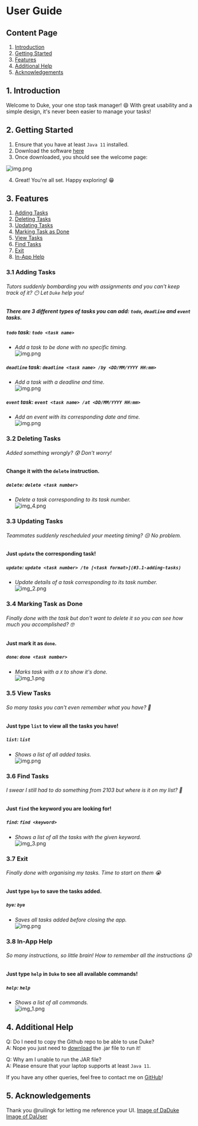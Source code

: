 # User Guide

## Content Page
1. [Introduction](#1-introduction)
2. [Getting Started](#2-getting-started)
3. [Features](#3-features)
4. [Additional Help](#4-additional-help)
5. [Acknowledgements](#5-acknowledgements)

## 1. Introduction 
Welcome to Duke, your one stop task manager! :smile:
With great usability and a simple design, it's never been easier to manage your tasks!

## 2. Getting Started
1. Ensure that you have at least `Java 11` installed.
2. Download the software [here](https://github.com/JodyLorah/ip/releases/tag/v0.2)
3. Once downloaded, you should see the welcome page:

![img.png](images/successfulSetup.png)
   
4. Great! You're all set. Happy exploring! :grin:

## 3. Features
1. [Adding Tasks](#31-adding-tasks)
2. [Deleting Tasks](#32-deleting-tasks)
3. [Updating Tasks](#33-updating-tasks)
4. [Marking Task as Done](#34-marking-task-as-done)
5. [View Tasks](#35-view-tasks)
6. [Find Tasks](#36-find-tasks)
7. [Exit](#37-exit)
8. [In-App Help](#38-in-app-help)
### 3.1 Adding Tasks
###### Tutors suddenly bombarding you with assignments and you can't keep track of it? :no_mouth: Let `Duke` help you!
##### There are 3 different types of tasks you can add: `todo`, `deadline` and `event` tasks.
##### `todo` task: _`todo <task name>`_ 
 * _Add a task to be done with no specific timing._ \
![img.png](images/todo.png)

##### `deadline` task: _`deadline <task name> /by <DD/MM/YYYY HH:mm>`_
* _Add a task with a deadline and time._ \
![img.png](images/deadline.png)

##### `event` task: _`event <task name> /at <DD/MM/YYYY HH:mm>`_
* _Add an event with its corresponding date and time._ \
![img.png](images/event.png)
  
### 3.2 Deleting Tasks
###### Added something wrongly? :cold_sweat: Don't worry! 
#### Change it with the `delete` instruction.
##### `delete`: _`delete <task number>`_
* _Delete a task corresponding to its task number._ \
![img_4.png](images/delete.png)

### 3.3 Updating Tasks
###### Teammates suddenly rescheduled your meeting timing? :unamused: No problem. 
#### Just `update` the corresponding task!
##### `update`: _`update <task number> /to [<task format>](#3.1-adding-tasks)`_
* _Update details of a task corresponding to its task number._ \
![img_2.png](images/update.png)
  
### 3.4 Marking Task as Done
###### Finally done with the task but don't want to delete it so you can see how much you accomplished? :nerd_face: 
#### Just mark it as `done`.
##### `done`: _`done <task number>`_ 
* _Marks task with a `X` to show it's done._ \
![img_1.png](images/done.png)
  
### 3.5 View Tasks
###### So many tasks you can't even remember what you have? :exploding_head: 
#### Just type `list` to view all the tasks you have!
##### `list`: _`list`_
* _Shows a list of all added tasks._ \
![img.png](images/list.png)

### 3.6 Find Tasks
###### I swear I still had to do something from 2103 but where is it on my list? :woozy_face:
#### Just `find` the keyword you are looking for!
##### `find`: _`find <keyword>`_
* _Shows a list of all the tasks with the given keyword._ \
![img_3.png](images/find.png)
  
### 3.7 Exit
###### Finally done with organising my tasks. Time to start on them :sob:
#### Just type `bye` to save the tasks added.
##### `bye`: _`bye`_
* _Saves all tasks added before closing the app._ \
![img.png](images/bye.png)

### 3.8 In-App Help
###### So many instructions, so little brain! How to remember all the instructions :astonished:
#### Just type `help` in `Duke` to see all available commands!
##### `help`: _`help`_
* _Shows a list of all commands._ \
![img_1.png](images/help.png)

## 4. Additional Help
Q: Do I need to copy the Github repo to be able to use Duke? \
A: Nope you just need to [download](https://github.com/JodyLorah/ip/releases/tag/v0.2) the .jar file to run it!

Q: Why am I unable to run the JAR file? \
A: Please ensure that your laptop supports at least `Java 11`.

If you have any other queries, feel free to contact me on [GitHub](https://github.com/JodyLorah)!

## 5. Acknowledgements
Thank you @ruilingk for letting me reference your UI.
[Image of DaDuke](https://www.refinery29.com/images/10251619.jpg)
[Image of DaUser](https://www.refinery29.com/en-us/2020/12/10226515/bridgerton-netflix-cast-characters-actors#slide-1)